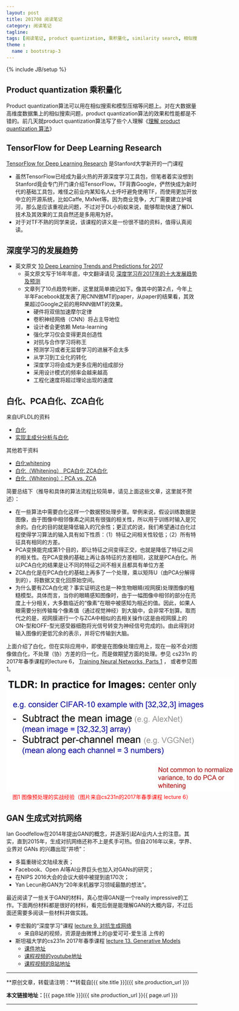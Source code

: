 ```yaml
---
layout: post
title: 201708 阅读笔记
category: 阅读笔记
tagline: 
tags: [阅读笔记, product quantization, 乘积量化, similarity search, 相似搜索, nearest neighbor search, 近邻搜索, tensorflow, deep learning, 发展趋势, 白化, PCA白化, ZCA白化, GAN, generative adversarial networks, 生成式对抗网络]
theme :
  name : bootstrap-3
---
```

{% include JB/setup %}

## Product quantization 乘积量化

Product quantization算法可以用在相似搜索和模型压缩等问题上。对在大数据量高维度数据集上的相似搜索问题，product quantization算法的效果和性能都是不错的。前几天就product quantization算法写了些个人理解《[理解 product quantization 算法](http://vividfree.github.io/%E6%9C%BA%E5%99%A8%E5%AD%A6%E4%B9%A0/2017/08/05/understanding-product-quantization)》

## TensorFlow for Deep Learning Research

[TensorFlow for Deep Learning Research](http://web.stanford.edu/class/cs20si/syllabus.html) 是Stanford大学新开的一门课程
+ 虽然TensorFlow已经成为最火热的开源深度学习工具包，但笔者着实没想到Stanford竟会专门开门课介绍TensorFlow。TF背靠Google，俨然快成为新时代的基础工具包，难怪之前业内某知名人士呼吁避免使用TF，而使用更加开放中立的开源系统，比如Caffe, MxNet等。因为商业竞争，大厂需要建立护城河，那么是应该重视此问题，不过对于DL小蚂蚁来说，能够帮助快速了解DL技术及其效果的工具自然还是多用用为好。
+ 对于对TF不熟的同学来说，该课程的讲义是一份很不错的资料，值得认真阅读。

## 深度学习的发展趋势

+ 英文原文 [10 Deep Learning Trends and Predictions for 2017](https://medium.com/intuitionmachine/10-deep-learning-trends-and-predictions-for-2017-f28ca0666669)
  - 英文原文写于16年年底，中文翻译请见 [深度学习在2017年的十大发展趋势及预测](http://geek.ai100.com.cn/2017/02/14/445)
  - 文章列了10点趋势判断，这里就简单摘记如下。像其中的第2点，今年上半年Facebook就发表了用CNN做MT的paper，从paper的结果看，其效果超过Google之前的用RNN做MT的效果。
    - 硬件将双倍加速摩尔定律
    - 卷积神经网络（CNN）将占主导地位
    - 设计者会更依赖 Meta-learning
    - 强化学习仅会变得更具创造性
    - 对抗与合作学习将称王
    - 预测学习或者无监督学习的进展不会太多
    - 从学习到工业化的转化
    - 深度学习将会成为更多应用的组成部分
    - 采用设计模式的频率会越来越高
    - 工程化速度将超过理论出现的速度
    
## 白化、PCA白化、ZCA白化

来自UFLDL的资料
+ [白化](http://ufldl.stanford.edu/wiki/index.php/%E7%99%BD%E5%8C%96)
+ [实现主成分分析与白化]( http://ufldl.stanford.edu/wiki/index.php/%E5%AE%9E%E7%8E%B0%E4%B8%BB%E6%88%90%E5%88%86%E5%88%86%E6%9E%90%E5%92%8C%E7%99%BD%E5%8C%96)

其他若干资料
+ [白化whitening](http://blog.csdn.net/hjimce/article/details/50864602)
+ [白化（Whitening） PCA白化 ZCA白化](http://blog.csdn.net/danieljianfeng/article/details/42147109)
+ [白化（Whitening）：PCA vs. ZCA](https://my.oschina.net/findbill/blog/543485)

简要总结下（推导和具体的算法流程比较简单，请见上面这些文章，这里就不赘述）：
+  在一些算法中需要白化这样一个数据预处理步骤。举例来说，假设训练数据是图像，由于图像中相邻像素之间具有很强的相关性，所以用于训练时输入是冗余的。白化的目的就是降低输入的冗余性；更正式的说，我们希望通过白化过程使得学习算法的输入具有如下性质：（1）特征之间相关性较低；（2）所有特征具有相同的方差。
+  PCA变换能完成第1个目的，即让特征之间变得正交，也就是降低了特征之间的相关性。在PCA变换的基础上再让各特征的方差相同，这就是PCA白化。所以PCA白化的结果是让不同的特征之间不相关且都具有单位方差
+ ZCA白化是在PCA白化的基础上再多了一个处理，乘以矩阵U（由PCA分解得到的），将数据又变化回原始空间。
+  为什么要有ZCA白化呢？事实证明这也是一种生物眼睛(视网膜)处理图像的粗糙模型。具体而言，当你的眼睛感知图像时，由于一幅图像中相邻的部分在亮度上十分相关，大多数临近的“像素”在眼中被感知为相近的值。因此，如果人眼需要分别传输每个像素值（通过视觉神经）到大脑中，会非常不划算。取而代之的是，视网膜进行一个与ZCA中相似的去相关操作(这是由视网膜上的ON-型和OFF-型光感受器细胞将光信号转变为神经信号完成的)。由此得到对输入图像的更低冗余的表示，并将它传输到大脑。

上面介绍了白化，但在实际应用中，即使是在图像处理应用上，现在一般不会对图像做白化，不处理（协）方差的归一化，而是做期望方面的处理。参见 cs231n 的2017年春季课程的lecture 6， [Training Neural Networks, Parts 1](http://cs231n.stanford.edu/slides/2017/cs231n_2017_lecture6.pdf) ， 或者参见图1。

<div align="center">
  <img src="/images/2017-08-07-201708-reading-list-figure1.jpg" style="max-width:600px; text-align:center" alt=""/>
  <br/>
  <font color='red'>图1 图像预处理的实战经验（图片来自cs231n的2017年春季课程 lecture 6）</font>
  <br/>
</div>

## GAN 生成式对抗网络

Ian Goodfellow在2014年提出GAN的概念，并逐渐引起AI业内人士的注意。其实，直到2015年，生成对抗网络还称不上是炙手可热。但自2016年以来，学界、业界对 GANs 的兴趣出现“井喷”：
+ 多篇重磅论文陆续发表；
+ Facebook、Open AI等AI业界巨头也加入对GANs的研究；
+ 在NIPS 2016大会的会议大纲中被提到逾170次；
+ Yan Lecun称GAN为“20年来机器学习领域最酷的想法”。

最近阅读了一些关于GAN的材料，真心觉得GAN是一个really impressive的工作。下面两份材料都是很好的材料，看完后倒是能理解GAN的大概内容，不过后面还需要多阅读一些材料并做实践。
+ 李宏毅的“深度学习”课程 [lecture 9. 对抗生成网络](https://www.bilibili.com/video/av9770302/index_1.html#page=9)
  - 来自B站的视频，资源是由微博上的@爱可可-爱生活 上传的
+ 斯坦福大学的cs231n 2017年春季课程 [lecture 13. Generative Models](http://cs231n.stanford.edu/slides/2017/cs231n_2017_lecture13.pdf)
  - [课件地址](http://cs231n.stanford.edu/slides/2017/)
  - [课程视频的youtube地址](https://www.youtube.com/playlist?list=PL3FW7Lu3i5JvHM8ljYj-zLfQRF3EO8sYv)
  - [课程视频的B站地址](http://www.bilibili.com/video/av13260183/#page=1)

* * *

**原创文章，转载请注明：**转载自[{{ site.title }}]({{ site.production_url }})

**本文链接地址：**[{{ page.title }}]({{ site.production_url }}{{ page.url }})

* * *
